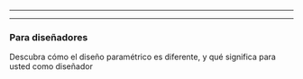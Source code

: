 ***

***

### Para diseñadores

Descubra cómo el diseño paramétrico es diferente, y qué significa para usted como diseñador
